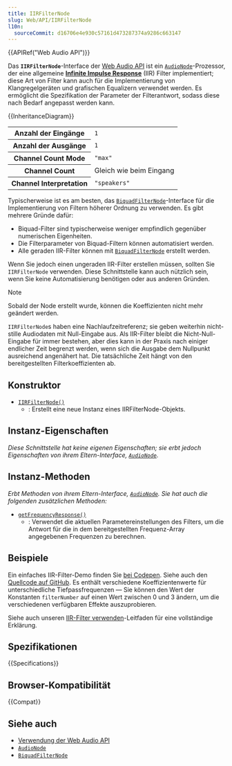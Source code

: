 ```yaml
---
title: IIRFilterNode
slug: Web/API/IIRFilterNode
l10n:
  sourceCommit: d16706e4e930c57161d473287374a9286c663147
---
```


{{APIRef("Web Audio API")}}

Das **`IIRFilterNode`**-Interface der [Web Audio API](/de/docs/Web/API/Web_Audio_API) ist ein [`AudioNode`](/de/docs/Web/API/AudioNode)-Prozessor, der eine allgemeine **[Infinite Impulse Response](https://en.wikipedia.org/wiki/Infinite_impulse_response)** (IIR) Filter implementiert; diese Art von Filter kann auch für die Implementierung von Klangregelgeräten und grafischen Equalizern verwendet werden. Es ermöglicht die Spezifikation der Parameter der Filterantwort, sodass diese nach Bedarf angepasst werden kann.

{{InheritanceDiagram}}

<table class="properties">
  <tbody>
    <tr>
      <th scope="row">Anzahl der Eingänge</th>
      <td><code>1</code></td>
    </tr>
    <tr>
      <th scope="row">Anzahl der Ausgänge</th>
      <td><code>1</code></td>
    </tr>
    <tr>
      <th scope="row">Channel Count Mode</th>
      <td><code>"max"</code></td>
    </tr>
    <tr>
      <th scope="row">Channel Count</th>
      <td>Gleich wie beim Eingang</td>
    </tr>
    <tr>
      <th scope="row">Channel Interpretation</th>
      <td><code>"speakers"</code></td>
    </tr>
  </tbody>
</table>

Typischerweise ist es am besten, das [`BiquadFilterNode`](/de/docs/Web/API/BiquadFilterNode)-Interface für die Implementierung von Filtern höherer Ordnung zu verwenden. Es gibt mehrere Gründe dafür:

- Biquad-Filter sind typischerweise weniger empfindlich gegenüber numerischen Eigenheiten.
- Die Filterparameter von Biquad-Filtern können automatisiert werden.
- Alle geraden IIR-Filter können mit [`BiquadFilterNode`](/de/docs/Web/API/BiquadFilterNode) erstellt werden.

Wenn Sie jedoch einen ungeraden IIR-Filter erstellen müssen, sollten Sie `IIRFilterNode` verwenden. Diese Schnittstelle kann auch nützlich sein, wenn Sie keine Automatisierung benötigen oder aus anderen Gründen.

> [!NOTE]
> Sobald der Node erstellt wurde, können die Koeffizienten nicht mehr geändert werden.

`IIRFilterNode`s haben eine Nachlaufzeitreferenz; sie geben weiterhin nicht-stille Audiodaten mit Null-Eingabe aus. Als IIR-Filter bleibt die Nicht-Null-Eingabe für immer bestehen, aber dies kann in der Praxis nach einiger endlicher Zeit begrenzt werden, wenn sich die Ausgabe dem Nullpunkt ausreichend angenähert hat. Die tatsächliche Zeit hängt von den bereitgestellten Filterkoeffizienten ab.

## Konstruktor

- [`IIRFilterNode()`](/de/docs/Web/API/IIRFilterNode/IIRFilterNode)
  - : Erstellt eine neue Instanz eines IIRFilterNode-Objekts.

## Instanz-Eigenschaften

_Diese Schnittstelle hat keine eigenen Eigenschaften; sie erbt jedoch Eigenschaften von ihrem Eltern-Interface, [`AudioNode`](/de/docs/Web/API/AudioNode)_.

## Instanz-Methoden

_Erbt Methoden von ihrem Eltern-Interface, [`AudioNode`](/de/docs/Web/API/AudioNode). Sie hat auch die folgenden zusätzlichen Methoden:_

- [`getFrequencyResponse()`](/de/docs/Web/API/IIRFilterNode/getFrequencyResponse)
  - : Verwendet die aktuellen Parametereinstellungen des Filters, um die Antwort für die in dem bereitgestellten Frequenz-Array angegebenen Frequenzen zu berechnen.

## Beispiele

Ein einfaches IIR-Filter-Demo finden Sie [bei Codepen](https://codepen.io/Rumyra/pen/oPxvYB/). Siehe auch den [Quellcode auf GitHub](https://github.com/mdn/webaudio-examples/tree/main/iirfilter-node). Es enthält verschiedene Koeffizientenwerte für unterschiedliche Tiefpassfrequenzen — Sie können den Wert der Konstanten `filterNumber` auf einen Wert zwischen 0 und 3 ändern, um die verschiedenen verfügbaren Effekte auszuprobieren.

Siehe auch unseren [IIR-Filter verwenden](/de/docs/Web/API/Web_Audio_API/Using_IIR_filters)-Leitfaden für eine vollständige Erklärung.

## Spezifikationen

{{Specifications}}

## Browser-Kompatibilität

{{Compat}}

## Siehe auch

- [Verwendung der Web Audio API](/de/docs/Web/API/Web_Audio_API/Using_Web_Audio_API)
- [`AudioNode`](/de/docs/Web/API/AudioNode)
- [`BiquadFilterNode`](/de/docs/Web/API/BiquadFilterNode)
